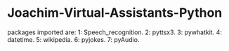 # Joachim-Virtual-Assistants-Python
packages imported are:
1: Speech_recognition.
2: pyttsx3.
3: pywhatkit.
4: datetime.
5: wikipedia.
6: pyjokes.
7: pyAudio.
